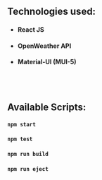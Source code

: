 



## Technologies used:

- #### **React JS**
- #### **OpenWeather API**
- #### **Material-UI (MUI-5)**

<br/>

<br/>

## Available Scripts:

#### `npm start`

#### `npm test`

#### `npm run build`

#### `npm run eject`

<br/>
